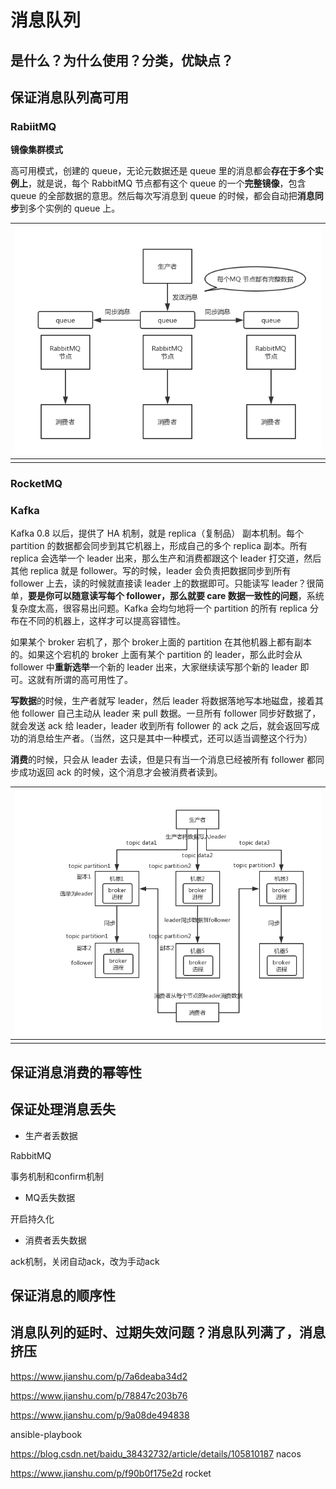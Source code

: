 # 消息队列

## 是什么？为什么使用？分类，优缺点？



## 保证消息队列高可用

###  RabiitMQ

**镜像集群模式**

高可用模式，创建的 queue，无论元数据还是 queue 里的消息都会**存在于多个实例上**，就是说，每个 RabbitMQ 节点都有这个 queue 的一个**完整镜像**，包含 queue 的全部数据的意思。然后每次写消息到 queue 的时候，都会自动把**消息同步**到多个实例的 queue 上。

| ![](..\images\mq\RabbitMQ.png) |
| :----------------------------: |
|                                |



### RocketMQ



### Kafka

Kafka 0.8 以后，提供了 HA 机制，就是 replica（复制品） 副本机制。每个 partition 的数据都会同步到其它机器上，形成自己的多个 replica 副本。所有 replica 会选举一个 leader 出来，那么生产和消费都跟这个 leader 打交道，然后其他 replica 就是 follower。写的时候，leader 会负责把数据同步到所有 follower 上去，读的时候就直接读 leader 上的数据即可。只能读写 leader？很简单，**要是你可以随意读写每个 follower，那么就要 care 数据一致性的问题**，系统复杂度太高，很容易出问题。Kafka 会均匀地将一个 partition 的所有 replica 分布在不同的机器上，这样才可以提高容错性。

如果某个 broker 宕机了，那个 broker上面的 partition 在其他机器上都有副本的。如果这个宕机的 broker 上面有某个 partition 的 leader，那么此时会从 follower 中**重新选举**一个新的 leader 出来，大家继续读写那个新的 leader 即可。这就有所谓的高可用性了。

**写数据**的时候，生产者就写 leader，然后 leader 将数据落地写本地磁盘，接着其他 follower 自己主动从 leader 来 pull 数据。一旦所有 follower 同步好数据了，就会发送 ack 给 leader，leader 收到所有 follower 的 ack 之后，就会返回写成功的消息给生产者。（当然，这只是其中一种模式，还可以适当调整这个行为）

**消费**的时候，只会从 leader 去读，但是只有当一个消息已经被所有 follower 都同步成功返回 ack 的时候，这个消息才会被消费者读到。

| ![](..\images\mq\Kafka.png) |
| :-------------------------: |
|                             |



## 保证消息消费的幂等性



## 保证处理消息丢失

- 生产者丢数据

RabbitMQ

事务机制和confirm机制

- MQ丢失数据

开启持久化



- 消费者丢失数据

ack机制，关闭自动ack，改为手动ack

## 保证消息的顺序性



## 消息队列的延时、过期失效问题？消息队列满了，消息挤压



https://www.jianshu.com/p/7a6deaba34d2

https://www.jianshu.com/p/78847c203b76

https://www.jianshu.com/p/9a08de494838



ansible-playbook

https://blog.csdn.net/baidu_38432732/article/details/105810187 nacos



https://www.jianshu.com/p/f90b0f175e2d rocket